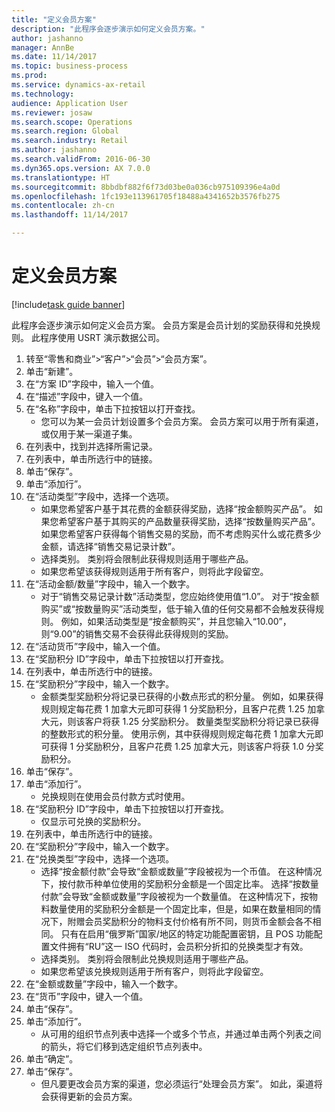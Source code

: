 ```yaml
--- 
title: "定义会员方案"
description: "此程序会逐步演示如何定义会员方案。"
author: jashanno
manager: AnnBe
ms.date: 11/14/2017
ms.topic: business-process
ms.prod: 
ms.service: dynamics-ax-retail
ms.technology: 
audience: Application User
ms.reviewer: josaw
ms.search.scope: Operations
ms.search.region: Global
ms.search.industry: Retail
ms.author: jashanno
ms.search.validFrom: 2016-06-30
ms.dyn365.ops.version: AX 7.0.0
ms.translationtype: HT
ms.sourcegitcommit: 8bbdbf882f6f73d03be0a036cb975109396e4a0d
ms.openlocfilehash: 1fc193e113961705f18488a4341652b3576fb275
ms.contentlocale: zh-cn
ms.lasthandoff: 11/14/2017

---
```


# <a name="define-loyalty-schemes"></a>定义会员方案

[!include[task guide banner](../includes/task-guide-banner.md)]

此程序会逐步演示如何定义会员方案。 会员方案是会员计划的奖励获得和兑换规则。 此程序使用 USRT 演示数据公司。

1. 转至“零售和商业”>“客户”>“会员”>“会员方案”。
2. 单击“新建”。
3. 在“方案 ID”字段中，输入一个值。
4. 在“描述”字段中，键入一个值。
5. 在“名称”字段中，单击下拉按钮以打开查找。
    * 您可以为某一会员计划设置多个会员方案。 会员方案可以用于所有渠道，或仅用于某一渠道子集。  
6. 在列表中，找到并选择所需记录。
7. 在列表中，单击所选行中的链接。
8. 单击“保存”。
9. 单击“添加行”。
10. 在“活动类型”字段中，选择一个选项。
    * 如果您希望客户基于其花费的金额获得奖励，选择“按金额购买产品”。 如果您希望客户基于其购买的产品数量获得奖励，选择“按数量购买产品”。  如果您希望客户获得每个销售交易的奖励，而不考虑购买什么或花费多少金额，请选择“销售交易记录计数”。  
    * 选择类别。 类别将会限制此获得规则适用于哪些产品。  
    * 如果您希望该获得规则适用于所有客户，则将此字段留空。  
11. 在“活动金额/数量”字段中，输入一个数字。
    *  对于“销售交易记录计数”活动类型，您应始终使用值“1.0”。 对于“按金额购买”或“按数量购买”活动类型，低于输入值的任何交易都不会触发获得规则。 例如，如果活动类型是“按金额购买”，并且您输入“10.00”，则“9.00”的销售交易不会获得此获得规则的奖励。  
12. 在“活动货币”字段中，输入一个值。
13. 在“奖励积分 ID”字段中，单击下拉按钮以打开查找。
14. 在列表中，单击所选行中的链接。
15. 在“奖励积分”字段中，输入一个数字。
    * 金额类型奖励积分将记录已获得的小数点形式的积分量。 例如，如果获得规则规定每花费 1 加拿大元即可获得 1 分奖励积分，且客户花费 1.25 加拿大元，则该客户将获 1.25 分奖励积分。 数量类型奖励积分将记录已获得的整数形式的积分量。 使用示例，其中获得规则规定每花费 1 加拿大元即可获得 1 分奖励积分，且客户花费 1.25 加拿大元，则该客户将获 1.0 分奖励积分。  
16. 单击“保存”。
17. 单击“添加行”。
    * 兑换规则在使用会员付款方式时使用。  
18. 在“奖励积分 ID”字段中，单击下拉按钮以打开查找。
    * 仅显示可兑换的奖励积分。  
19. 在列表中，单击所选行中的链接。
20. 在“奖励积分”字段中，输入一个数字。
21. 在“兑换类型”字段中，选择一个选项。
    * 选择“按金额付款”会导致“金额或数量”字段被视为一个币值。 在这种情况下，按付款币种单位使用的奖励积分金额是一个固定比率。 选择“按数量付款”会导致“金额或数量”字段被视为一个数量值。 在这种情况下，按物料数量使用的奖励积分金额是一个固定比率，但是，如果在数量相同的情况下，附赠会员奖励积分的物料支付价格有所不同，则货币金额会各不相同。 只有在启用“俄罗斯”国家/地区的特定功能配置密钥，且 POS 功能配置文件拥有“RU”这一 ISO 代码时，会员积分折扣的兑换类型才有效。  
    * 选择类别。 类别将会限制此兑换规则适用于哪些产品。  
    * 如果您希望该兑换规则适用于所有客户，则将此字段留空。  
22. 在“金额或数量”字段中，输入一个数字。
23. 在“货币”字段中，键入一个值。
24. 单击“保存”。
25. 单击“添加行”。
    * 从可用的组织节点列表中选择一个或多个节点，并通过单击两个列表之间的箭头，将它们移到选定组织节点列表中。  
26. 单击“确定”。
27. 单击“保存”。
    * 但凡要更改会员方案的渠道，您必须运行“处理会员方案”。 如此，渠道将会获得更新的会员方案。  


